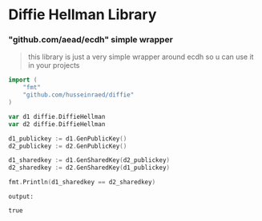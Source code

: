 # Diffie Hellman Library

### "github.com/aead/ecdh" simple wrapper

> this library is just a very simple wrapper around ecdh so u can use it in your projects

```go
import (
    "fmt"
    "github.com/husseinraed/diffie"
)

var d1 diffie.DiffieHellman
var d2 diffie.DiffieHellman

d1_publickey := d1.GenPublicKey()
d2_publickey := d2.GenPublicKey()

d1_sharedkey := d1.GenSharedKey(d2_publickey)
d2_sharedkey := d2.GenSharedKey(d1_publickey)

fmt.Println(d1_sharedkey == d2_sharedkey)
```
```
output:

true
```